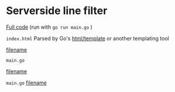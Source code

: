 # Serverside line filter 
[Full code](http://example.com) (run with `go run main.go`  )

[](example6/wasm/index.html ':include :type=iframe width=100% height=400px')


`index.html` Parsed by Go's [html/template](https://pkg.go.dev/html/template) or another templating tool

[filename](/example6/golang/index.html ':include :type=code')



`main.go` 

[filename](/example6/common/common.go ':include :type=code :fragment=demo')

`main.go`
[filename](/example6/golang/main.go ':include :type=code')



